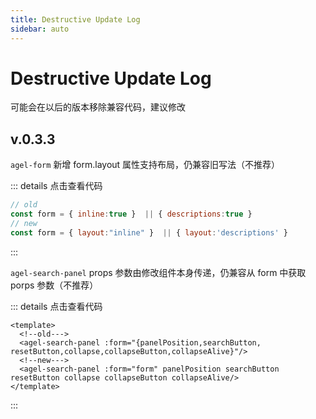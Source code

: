```yaml
---
title: Destructive Update Log
sidebar: auto
---
```


# Destructive Update Log


可能会在以后的版本移除兼容代码，建议修改

## v.0.3.3

`agel-form` 新增 form.layout 属性支持布局，仍兼容旧写法（不推荐）

::: details 点击查看代码
```js
// old
const form = { inline:true }  || { descriptions:true }
// new
const form = { layout:"inline" }  || { layout:'descriptions' }
```
:::


`agel-search-panel` props 参数由修改组件本身传递，仍兼容从 form 中获取 porps 参数（不推荐）

::: details 点击查看代码
```vue
<template>
  <!--old--->
  <agel-search-panel :form="{panelPosition,searchButton, resetButton,collapse,collapseButton,collapseAlive}"/>
  <!--new--->
  <agel-search-panel :form="form" panelPosition searchButton resetButton collapse collapseButton collapseAlive/>
</template>
```
:::

